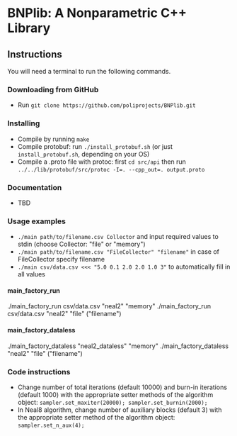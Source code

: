 # BNPlib: A Nonparametric C++ Library
## Instructions
You will need a terminal to run the following commands.

### Downloading from GitHub
* Run ```git clone https://github.com/poliprojects/BNPlib.git```

### Installing
* Compile by running ```make```
* Compile protobuf: run ```./install_protobuf.sh``` (or just
```install_protobuf.sh```, depending on your OS)
* Compile a .proto file with protoc: first ```cd src/api``` then run
```../../lib/protobuf/src/protoc -I=. --cpp_out=. output.proto```

### Documentation
* TBD

### Usage examples
* ```./main path/to/filename.csv Collector``` and input required values to
  stdin (choose Collector: "file" or "memory")
* ```./main path/to/filename.csv "FileCollector" "filename"``` in case of FileCollector specify filename
* ```./main csv/data.csv <<< "5.0 0.1 2.0 2.0 1.0 3"``` to automatically fill
  in all values

#### main_factory_run
./main_factory_run csv/data.csv "neal2" "memory"
./main_factory_run csv/data.csv "neal2" "file" ("filename")


#### main_factory_dataless
./main_factory_dataless "neal2_dataless" "memory"
./main_factory_dataless "neal2" "file" ("filename")


### Code instructions
* Change number of total iterations (default 10000) and burn-in iterations
  (default 1000) with the appropriate setter methods of the algorithm object:
  ```sampler.set_maxiter(20000); sampler.set_burnin(2000);```
* In Neal8 algorithm, change number of auxiliary blocks (default 3) with the
  appropriate setter method of the algorithm object: ```sampler.set_n_aux(4);```
 
